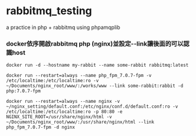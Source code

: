 # rabbitmq_testing
a practice in php + rabbitmq using phpamqplib

### docker依序開啟rabbitmq php (nginx)並設定--link讓後面的可以認識host


    docker run -d --hostname my-rabbit --name some-rabbit rabbitmq:latest

    docker run --restart=always --name php_fpm_7.0.7-fpm -v /etc/localtime:/etc/localtime:ro -v ~/Documents/nginx_root/www/:/works/www --link some-rabbit:rabbit -d php:7.0.7-fpm

    docker run --restart=always --name nginx -v ~/nginx_setting/default.conf:/etc/nginx/conf.d/default.conf:ro -v /etc/localtime:/etc/localtime:ro -p 80:80 -e NGINX_SITE_ROOT=/usr/share/nginx/html -v ~/Documents/nginx_root/www/:/usr/share/nginx/html --link php_fpm_7.0.7-fpm -d nginx
  
